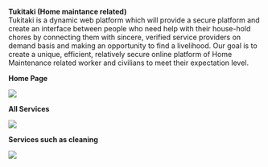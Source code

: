 <strong>Tukitaki (Home maintance related)</strong><br>
Tukitaki is a dynamic web platform which will provide a secure platform and create an interface between people who need help with their house-hold chores by connecting them with sincere, verified service providers on demand basis and making an opportunity to find a livelihood. Our goal is to create a unique, efficient, relatively secure online platform of Home Maintenance related worker and civilians to meet their expectation level. 

<strong>Home Page</strong><br>

<img src="https://csedelwarhossain.000webhostapp.com/allimage/allimage/tukitaki11.JPG">

<strong>All Services</strong><br>

<img src="https://csedelwarhossain.000webhostapp.com/allimage/allimage/tukitaki2.JPG">

<strong>Services such as cleaning</strong><br>

<img src="https://csedelwarhossain.000webhostapp.com/allimage/allimage/tukitaki3.JPG">
